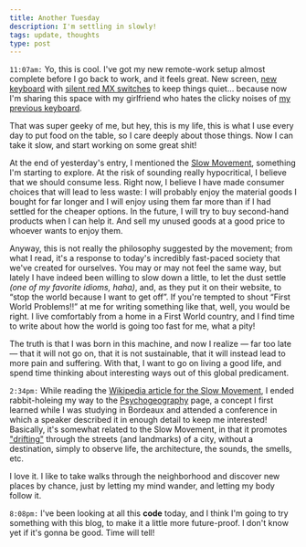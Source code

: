 ```yaml
---
title: Another Tuesday
description: I'm settling in slowly!
tags: update, thoughts
type: post
---
```


`11:07am:` Yo, this is cool. I've got my new remote-work setup almost complete before I go back to work, and it feels great. New screen, [new keyboard](https://www.duckychannel.com.tw/en/Ducky-One2-Skyline-TKL) with [silent red MX switches](https://www.cherrymx.de/en/mx-original/mx-silent-red.html) to keep things quiet... because now I'm sharing this space with my girlfriend who hates the clicky noises of [my previous keyboard](https://www.kbparadise.com/v60).

That was super geeky of me, but hey, this is my life, this is what I use every day to put food on the table, so I care deeply about those things. Now I can take it slow, and start working on some great shit!

At the end of yesterday's entry, I mentioned the [Slow Movement](https://www.slowmovement.com/), something I'm starting to explore. At the risk of sounding really hypocritical, I believe that we should consume less. Right now, I believe I have made consumer choices that will lead to less waste: I will probably enjoy the material goods I bought for far longer and I will enjoy using them far more than if I had settled for the cheaper options. In the future, I will try to buy second-hand products when I can help it. And sell my unused goods at a good price to whoever wants to enjoy them.

Anyway, this is not really the philosophy suggested by the movement; from what I read, it's a response to today's incredibly fast-paced society that we've created for ourselves. You may or may not feel the same way, but lately I have indeed been willing to slow down a little, to let the dust settle *(one of my favorite idioms, haha)*, and, as they put it on their website, to “stop the world because I want to get off”. If you're tempted to shout “First World Problems!!” at me for writing something like that, well, you would be right. I live comfortably from a home in a First World country, and I find time to write about how the world is going too fast for me, what a pity!

The truth is that I was born in this machine, and now I realize — far too late — that it will not go on, that it is not sustainable, that it will instead lead to more pain and suffering. With that, I want to go on living a good life, and spend time thinking about interesting ways out of this global predicament.

`2:34pm:` While reading the [Wikipedia article for the Slow Movement](https://www.slowmovement.com/), I ended rabbit-holeing my way to the [Psychogeography](https://en.wikipedia.org/wiki/Psychogeography) page, a concept I first learned while I was studying in Bordeaux and attended a conference in which a speaker described it in enough detail to keep me interested! Basically, it's somewhat related to the Slow Movement, in that it promotes ["drifting"](https://en.wikipedia.org/wiki/D%C3%A9rive) through the streets (and landmarks) of a city, without a destination, simply to observe life, the architecture, the sounds, the smells, etc.

I love it. I like to take walks through the neighborhood and discover new places by chance, just by letting my mind wander, and letting my body follow it.

`8:08pm:` I've been looking at all this **code** today, and I think I'm going to try something with this blog, to make it a little more future-proof. I don't know yet if it's gonna be good. Time will tell!

